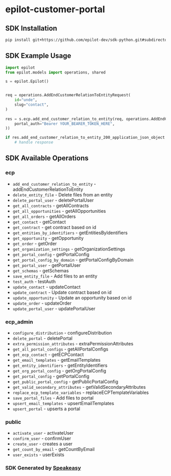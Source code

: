 # epilot-customer-portal

<!-- Start SDK Installation -->
## SDK Installation

```bash
pip install git+https://github.com/epilot-dev/sdk-python.git#subdirectory=customer_portal
```
<!-- End SDK Installation -->

## SDK Example Usage
<!-- Start SDK Example Usage -->
```python
import epilot
from epilot.models import operations, shared

s = epilot.Epilot()


req = operations.AddEndCustomerRelationToEntityRequest(
    id="unde",
    slug="contact",
)
    
res = s.ecp.add_end_customer_relation_to_entity(req, operations.AddEndCustomerRelationToEntitySecurity(
    portal_auth="Bearer YOUR_BEARER_TOKEN_HERE",
))

if res.add_end_customer_relation_to_entity_200_application_json_object is not None:
    # handle response
```
<!-- End SDK Example Usage -->

<!-- Start SDK Available Operations -->
## SDK Available Operations


### ecp

* `add_end_customer_relation_to_entity` - addEndCustomerRelationToEntity
* `delete_entity_file` - Delete files from an entity
* `delete_portal_user` - deletePortalUser
* `get_all_contracts` - getAllContracts
* `get_all_opportunities` - getAllOpportunities
* `get_all_orders` - getAllOrders
* `get_contact` - getContact
* `get_contract` - get contract based on id
* `get_entities_by_identifiers` - getEntitiesByIdentifiers
* `get_opportunity` - getOpportunity
* `get_order` - getOrder
* `get_organization_settings` - getOrganizationSettings
* `get_portal_config` - getPortalConfig
* `get_portal_config_by_domain` - getPortalConfigByDomain
* `get_portal_user` - getPortalUser
* `get_schemas` - getSchemas
* `save_entity_file` - Add files to an entity
* `test_auth` - testAuth
* `update_contact` - updateContact
* `update_contract` - Update contract based on id
* `update_opportunity` - Update an opportunity based on id
* `update_order` - updateOrder
* `update_portal_user` - updatePortalUser

### ecp_admin

* `configure_distribution` - configureDistribution
* `delete_portal` - deletePortal
* `extra_permission_attributes` - extraPermissionAttributes
* `get_all_portal_configs` - getAllPortalConfigs
* `get_ecp_contact` - getECPContact
* `get_email_templates` - getEmailTemplates
* `get_entity_identifiers` - getEntityIdentifiers
* `get_org_portal_config` - getOrgPortalConfig
* `get_portal_config` - getPortalConfig
* `get_public_portal_config` - getPublicPortalConfig
* `get_valid_secondary_attributes` - getValidSecondaryAttributes
* `replace_ecp_template_variables` - replaceECPTemplateVariables
* `save_portal_files` - Add files to portal
* `upsert_email_templates` - upsertEmailTemplates
* `upsert_portal` - upserts a portal

### public

* `activate_user` - activateUser
* `confirm_user` - confirmUser
* `create_user` - creates a user
* `get_count_by_email` - getCountByEmail
* `user_exists` - userExists
<!-- End SDK Available Operations -->

### SDK Generated by [Speakeasy](https://docs.speakeasyapi.dev/docs/using-speakeasy/client-sdks)
